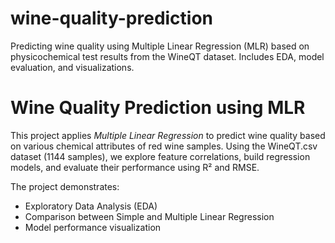 # wine-quality-prediction

Predicting wine quality using Multiple Linear Regression (MLR) based on physicochemical test results from the WineQT dataset. Includes EDA, model evaluation, and visualizations.

# Wine Quality Prediction using MLR

This project applies *Multiple Linear Regression* to predict wine quality based on various chemical attributes of red wine samples. Using the WineQT.csv dataset (1144 samples), we explore feature correlations, build regression models, and evaluate their performance using R² and RMSE.

The project demonstrates:
- Exploratory Data Analysis (EDA)
- Comparison between Simple and Multiple Linear Regression
- Model performance visualization

